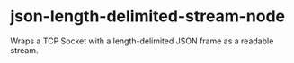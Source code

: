 # json-length-delimited-stream-node
Wraps a TCP Socket with a length-delimited JSON frame as a readable stream.  
